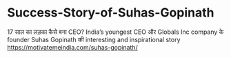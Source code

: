 # Success-Story-of-Suhas-Gopinath
17 साल का लड़का कैसे बना CEO?  India’s youngest CEO और Globals Inc company के founder Suhas Gopinath की interesting and inspirational story https://motivatemeindia.com/suhas-gopinath/
